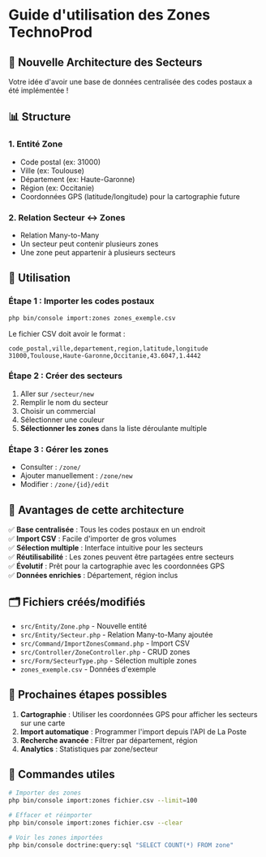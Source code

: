 # Guide d'utilisation des Zones TechnoProd

## 🎉 Nouvelle Architecture des Secteurs

Votre idée d'avoir une base de données centralisée des codes postaux a été implémentée !

## 📊 Structure

### 1. **Entité Zone**
- Code postal (ex: 31000)
- Ville (ex: Toulouse)
- Département (ex: Haute-Garonne)
- Région (ex: Occitanie)
- Coordonnées GPS (latitude/longitude) pour la cartographie future

### 2. **Relation Secteur ↔ Zones**
- Relation Many-to-Many
- Un secteur peut contenir plusieurs zones
- Une zone peut appartenir à plusieurs secteurs

## 🚀 Utilisation

### **Étape 1 : Importer les codes postaux**
```bash
php bin/console import:zones zones_exemple.csv
```

Le fichier CSV doit avoir le format :
```csv
code_postal,ville,departement,region,latitude,longitude
31000,Toulouse,Haute-Garonne,Occitanie,43.6047,1.4442
```

### **Étape 2 : Créer des secteurs**
1. Aller sur `/secteur/new`
2. Remplir le nom du secteur
3. Choisir un commercial
4. Sélectionner une couleur
5. **Sélectionner les zones** dans la liste déroulante multiple

### **Étape 3 : Gérer les zones**
- Consulter : `/zone/`
- Ajouter manuellement : `/zone/new`
- Modifier : `/zone/{id}/edit`

## 🎨 Avantages de cette architecture

✅ **Base centralisée** : Tous les codes postaux en un endroit  
✅ **Import CSV** : Facile d'importer de gros volumes  
✅ **Sélection multiple** : Interface intuitive pour les secteurs  
✅ **Réutilisabilité** : Les zones peuvent être partagées entre secteurs  
✅ **Évolutif** : Prêt pour la cartographie avec les coordonnées GPS  
✅ **Données enrichies** : Département, région inclus  

## 🗂️ Fichiers créés/modifiés

- `src/Entity/Zone.php` - Nouvelle entité
- `src/Entity/Secteur.php` - Relation Many-to-Many ajoutée
- `src/Command/ImportZonesCommand.php` - Import CSV
- `src/Controller/ZoneController.php` - CRUD zones
- `src/Form/SecteurType.php` - Sélection multiple zones
- `zones_exemple.csv` - Données d'exemple

## 📍 Prochaines étapes possibles

1. **Cartographie** : Utiliser les coordonnées GPS pour afficher les secteurs sur une carte
2. **Import automatique** : Programmer l'import depuis l'API de La Poste
3. **Recherche avancée** : Filtrer par département, région
4. **Analytics** : Statistiques par zone/secteur

## 🔧 Commandes utiles

```bash
# Importer des zones
php bin/console import:zones fichier.csv --limit=100

# Effacer et réimporter
php bin/console import:zones fichier.csv --clear

# Voir les zones importées
php bin/console doctrine:query:sql "SELECT COUNT(*) FROM zone"
```